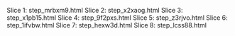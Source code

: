 Slice 1: step_mrbxm9.html
Slice 2: step_x2xaog.html
Slice 3: step_x1pb15.html
Slice 4: step_9f2pxs.html
Slice 5: step_z3rjvo.html
Slice 6: step_1ifvbw.html
Slice 7: step_hexw3d.html
Slice 8: step_lcss88.html
